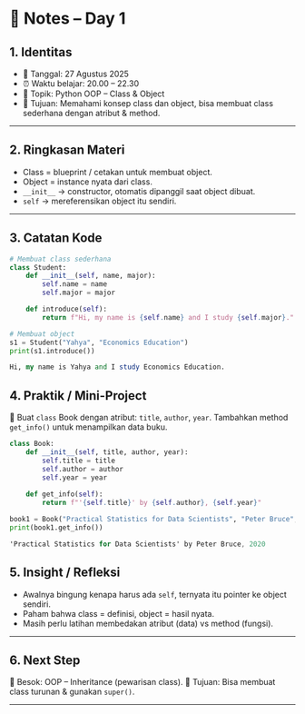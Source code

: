 # 📒 Notes – Day 1

## 1. Identitas
- 📅 Tanggal: 27 Agustus 2025
- ⏰ Waktu belajar: 20.00 – 22.30
- 🎯 Topik: Python OOP – Class & Object
- 📌 Tujuan: Memahami konsep class dan object, bisa membuat class sederhana dengan atribut & method.

---

## 2. Ringkasan Materi
- Class = blueprint / cetakan untuk membuat object.
- Object = instance nyata dari class.
- `__init__` → constructor, otomatis dipanggil saat object dibuat.
- `self` → mereferensikan object itu sendiri.

---

## 3. Catatan Kode
```python
# Membuat class sederhana
class Student:
    def __init__(self, name, major):
        self.name = name
        self.major = major

    def introduce(self):
        return f"Hi, my name is {self.name} and I study {self.major}."

# Membuat object
s1 = Student("Yahya", "Economics Education")
print(s1.introduce())
```
```perl
Hi, my name is Yahya and I study Economics Education.

```

## 4. Praktik / Mini-Project
🎯 Buat `class` Book dengan atribut: `title`, `author`, `year`.
Tambahkan method `get_info()` untuk menampilkan data buku.
```python
class Book:
    def __init__(self, title, author, year):
        self.title = title
        self.author = author
        self.year = year
    
    def get_info(self):
        return f"'{self.title}' by {self.author}, {self.year}"

book1 = Book("Practical Statistics for Data Scientists", "Peter Bruce", 2020)
print(book1.get_info())
```
```csharp
'Practical Statistics for Data Scientists' by Peter Bruce, 2020
```

## 5. Insight / Refleksi
- Awalnya bingung kenapa harus ada `self`, ternyata itu pointer ke object sendiri.
- Paham bahwa class = definisi, object = hasil nyata.
- Masih perlu latihan membedakan atribut (data) vs method (fungsi).

---

## 6. Next Step
📌 Besok: OOP – Inheritance (pewarisan class).
🎯 Tujuan: Bisa membuat class turunan & gunakan `super()`.

---
